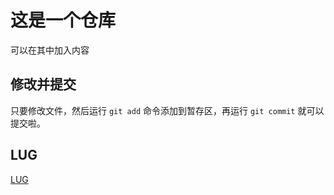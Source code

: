 # 这是一个仓库

可以在其中加入内容

## 修改并提交

只要修改文件，然后运行 `git add` 命令添加到暂存区，再运行 `git commit` 就可以提交啦。

## LUG

[LUG](./LUG.md)
